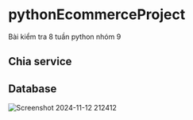 # pythonEcommerceProject
Bài kiểm tra 8 tuần python nhóm 9

## Chia service
## Database
![Screenshot 2024-11-12 212412](https://github.com/user-attachments/assets/9922cbb4-25b3-4091-8873-4372b747e759)
